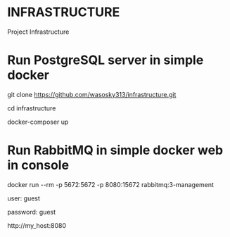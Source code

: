 # INFRASTRUCTURE
Project Infrastructure



# Run PostgreSQL server in simple docker

git clone https://github.com/wasosky313/infrastructure.git

cd infrastructure

docker-composer up


# Run RabbitMQ in simple docker web in console

docker run --rm -p 5672:5672 -p 8080:15672 rabbitmq:3-management

user: guest

password: guest

http://my_host:8080
